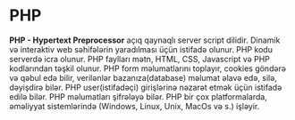# PHP 
**PHP - Hypertext Preprocessor** açıq qaynaqlı server script dilidir. Dinamik və interaktiv web səhifələrin yaradılması üçün istifadə olunur. PHP kodu serverdə icra olunur. PHP faylları mətn, HTML, CSS, Javascript və PHP kodlarından təşkil olunur. PHP form məlumatlarını toplayır, cookies göndərə və qəbul edə bilir, verilənlər bazanıza(database) məlumat əlavə edə, silə, dəyişdirə bilər. PHP user(istifadəçi) girişlərinə nəzarət etmək üçün istifadə edilə bilər. PHP məlumatları şifrələyə bilər. PHP bir çox  platformalarda, əməliyyat sistemlərində (Windows, Linux, Unix, MacOs və s.) işləyir. 